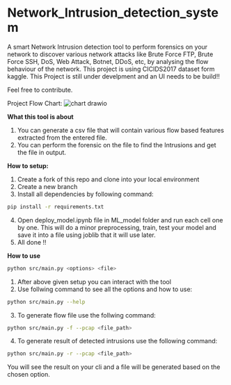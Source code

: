 # Network_Intrusion_detection_system
A smart Network Intrusion detection tool to perform forensics on your network to discover various network attacks like Brute Force FTP, Brute Force SSH, DoS, Web Attack, Botnet, DDoS, etc, by analysing the flow behaviour of the network. This project is using CICIDS2017 dataset form kaggle.
This Project is still under develpment and an UI needs to be build!!

Feel free to contribute.

Project Flow Chart:
![chart drawio](https://github.com/Flanker-shyam/Network-Intrusion-detection-system/assets/85950516/d170900c-10d4-4fbb-8891-f8d8aca6fb06)

**What this tool is about**
1. You can generate a csv file that will contain various flow based features extracted from the entered file.
2. You can perform the forensic on the file to find the Intrusions and get the file in output.

**How to setup:**
1. Create a fork of this repo and clone into your local environment
2. Create a new branch
3. Install all dependencies by following command:
```bash
pip install -r requirements.txt
```
4. Open deploy_model.ipynb file in ML_model folder and run each cell one by one. This will do a minor preprocessing,
    train, test your model and save it into a file using joblib that it will use later.
5. All done !!

**How to use**
```bash
python src/main.py <options> <file>
```
1. After above given setup you can interact with the tool
2. Use follwing command to see all the options and how to use:
```bash
python src/main.py --help
```
3. To generate flow file use the follwing command:
```bash
python src/main.py -f --pcap <file_path>
```
4. To generate result of detected intrusions use the following command:
```bash
python src/main.py -r --pcap <file_path>
```

You will see the result on your cli and a file will be generated based on the chosen option.
